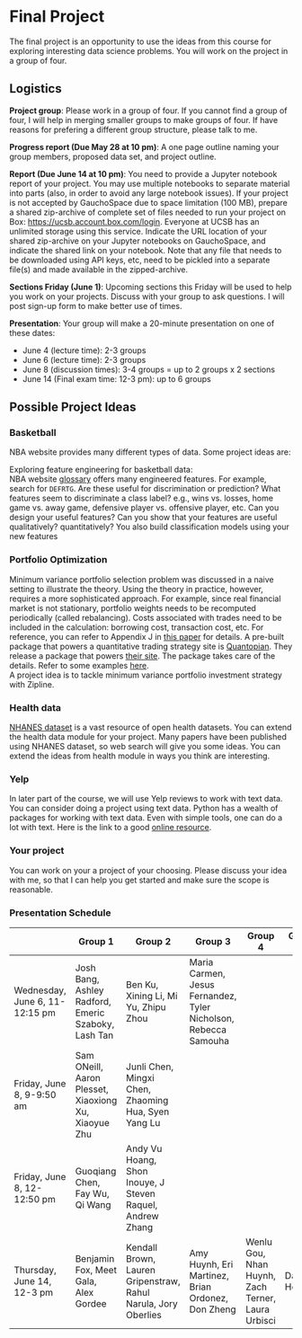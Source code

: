 # Final Project

The final project is an opportunity to use the ideas from this course for exploring interesting data science problems.
You will work on the project in a group of four. 

## Logistics

__Project group__: Please work in a group of four. If you cannot find a group of four, I will help in merging smaller groups to make groups of four. If have reasons for prefering a different group structure, please talk to me.

__Progress report (Due May 28 at 10 pm)__: A one page outline naming your group members, proposed data set, and project outline.

__Report (Due June 14 at 10 pm)__: You need to provide a Jupyter notebook report of your project. You may use multiple notebooks to separate material into parts (also, in order to avoid any large notebook issues). If your project is not accepted by GauchoSpace due to space limitation (100 MB), prepare a shared zip-archive of complete set of files needed to run your project on Box: https://ucsb.account.box.com/login. Everyone at UCSB has an unlimited storage using this service. Indicate the URL location of your shared zip-archive on your Jupyter notebooks on GauchoSpace, and indicate the shared link on your notebook. Note that any file that needs to be downloaded using API keys, etc, need to be pickled into a separate file(s) and made available in the zipped-archive.

__Sections Friday (June 1)__: Upcoming sections this Friday will be used to help you work on your projects. Discuss with your group to ask questions. I will post sign-up form to make better use of times.

__Presentation__: Your group will make a 20-minute presentation on one of these dates:
- June 4 (lecture time): 2-3 groups
- June 6 (lecture time): 2-3 groups
- June 8 (discussion times): 3-4 groups = up to 2 groups x 2 sections
- June 14 (Final exam time: 12-3 pm): up to 6 groups

## Possible Project Ideas

### Basketball

NBA website provides many different types of data. Some project ideas are:

Exploring feature engineering for basketball data:   
NBA website [glossary](http://stats.nba.com/help/glossary/) offers many engineered features. For example, search for `DEFRTG`. Are these useful for discrimination or prediction?
What features seem to discriminate a class label? e.g., wins vs. losses, home game vs. away game, defensive player vs. offensive player, etc.
Can you design your useful features? Can you show that your features are useful qualitatively? quantitatively?
You also build classification models using your new features
  
### Portfolio Optimization

Minimum variance portfolio selection problem was discussed in a naive setting to illustrate the theory. 
Using the theory in practice, however, requires a more sophisticated approach. 
For example, since real financial market is not stationary, portfolio weights needs to be recomputed periodically (called rebalancing).
Costs associated with trades need to be included in the calculation: borrowing cost, transaction cost, etc.
For reference, you can refer to Appendix J in [this paper](https://arxiv.org/abs/1307.5381) for details. 
A pre-built package that powers a quantitative trading strategy site is [Quantopian](https://www.quantopian.com/home).
They release a package that powers [their site](http://www.zipline.io/). The package takes care of the details. 
Refer to some examples [here](http://www.zipline.io/beginner-tutorial.html).  
A project idea is to tackle minimum variance portfolio investment strategy with Zipline.

### Health data 

[NHANES dataset](https://www.cdc.gov/nchs/nhanes/nhanes_questionnaires.htm) is a vast resource of open health datasets.
You can extend the health data module for your project. Many papers have been published using NHANES dataset, so web search will give you some ideas. You can extend the ideas from health module in ways you think are interesting.

### Yelp 

In later part of the course, we will use Yelp reviews to work with text data. 
You can consider doing a project using text data. Python has a wealth of packages for working with text data. 
Even with simple tools, one can do a lot with text. Here is the link to a good [online resource](https://ucsb-primo.hosted.exlibrisgroup.com/primo-explore/fulldisplay?docid=01UCSB_ALMA51279011670003776&context=L&vid=UCSB&search_scope=default_scope&tab=default_tab&lang=en_US).

### Your project

You can work on your a project of your choosing. Please discuss your idea with me, so that I can help you get started and make sure the scope is reasonable.

### Presentation Schedule

|                                | Group 1                                              | Group 2                                                        | Group 3                                                         | Group 4                                            | Group 5 | Group 6 |
|--------------------------------|------------------------------------------------------|----------------------------------------------------------------|-----------------------------------------------------------------|----------------------------------------------------|---------|---------|
| Wednesday, June 6, 11-12:15 pm | Josh Bang, Ashley Radford, Emeric Szaboky, Lash Tan  | Ben Ku, Xining Li, Mi Yu, Zhipu Zhou                           | Maria Carmen, Jesus Fernandez, Tyler Nicholson, Rebecca Samouha |                                                    |         |         |
| Friday, June 8, 9-9:50 am      | Sam ONeill, Aaron Plesset, Xiaoxiong Xu, Xiaoyue Zhu | Junli Chen, Mingxi Chen, Zhaoming Hua, Syen Yang Lu            |                                                                 |                                                    |         |         |
| Friday, June 8, 12-12:50 pm    | Guoqiang Chen, Fay Wu, Qi Wang                       | Andy Vu Hoang, Shon Inouye, J Steven Raquel, Andrew Zhang      |                                                                 |                                                    |         |         |
| Thursday, June 14, 12-3 pm     | Benjamin Fox, Meet Gala, Alex Gordee                 | Kendall Brown, Lauren Gripenstraw, Rahul Narula, Jory Oberlies | Amy Huynh, Eri Martinez, Brian Ordonez, Don Zheng               | Wenlu Gou, Nhan Huynh,  Zach Terner, Laura Urbisci | David Hoskins | Michael Chiang, Harvey Lao, Christian Taruc, Patrick Vidican |
